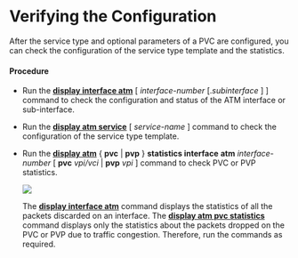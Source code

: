 Verifying the Configuration
===========================

After the service type and optional parameters of a PVC are configured, you can check the configuration of the service type template and the statistics.

#### Procedure

* Run the [**display interface atm**](cmdqueryname=display+interface+atm) [ *interface-number* [.*subinterface* ] ] command to check the configuration and status of the ATM interface or sub-interface.
* Run the [**display atm service**](cmdqueryname=display+atm+service) [ *service-name* ] command to check the configuration of the service type template.
* Run the [**display atm**](cmdqueryname=display+atm) { **pvc** | **pvp** } **statistics interface** **atm** *interface-number* [ **pvc** *vpi/vci* | **pvp** *vpi* ] command to check PVC or PVP statistics.
  
  ![](../../../../public_sys-resources/note_3.0-en-us.png) 
  
  The [**display interface atm**](cmdqueryname=display+interface+atm) command displays the statistics of all the packets discarded on an interface. The [**display atm pvc statistics**](cmdqueryname=display+atm+pvc+statistics) command displays only the statistics about the packets dropped on the PVC or PVP due to traffic congestion. Therefore, run the commands as required.